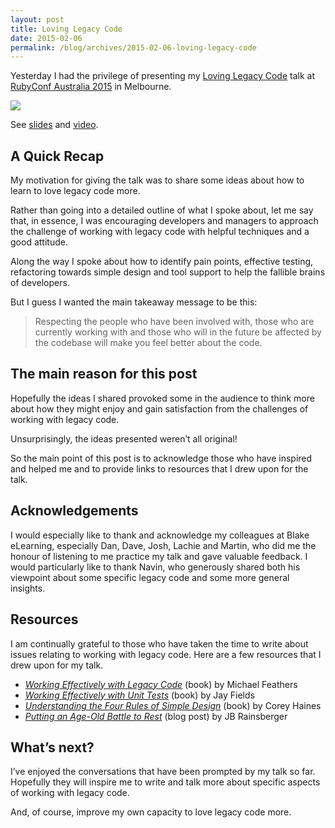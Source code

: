 ```yaml
---
layout: post
title: Loving Legacy Code
date: 2015-02-06
permalink: /blog/archives/2015-02-06-loving-legacy-code
---
```


Yesterday I had the privilege of presenting my [Loving Legacy
Code](http://lanyrd.com/2015/rubyconf-au/sdghmz/) talk at [RubyConf
Australia 2015](http://rubyconf.org.au/2015) in Melbourne.

![](https://keithpitty.com/rails/active_storage/blobs/proxy/eyJfcmFpbHMiOnsibWVzc2FnZSI6IkJBaHBOQT09IiwiZXhwIjpudWxsLCJwdXIiOiJibG9iX2lkIn19--aa32c9bdd5b2571d5b8b0225d101b6488b53e39c/llc-slide-1.jpg)

See [slides](https://speakerdeck.com/keithpitty/loving-legacy-code) and
[video](https://rubyconf.eventer.com/rubyconf-australia-2015-1223/loving-legacy-code-by-keith-pitty-1718).

## A Quick Recap

My motivation for giving the talk was to share some ideas about how to
learn to love legacy code more.

Rather than going into a detailed outline of what I spoke about, let me
say that, in essence, I was encouraging developers and managers to
approach the challenge of working with legacy code with helpful
techniques and a good attitude.

Along the way I spoke about how to identify pain points, effective
testing, refactoring towards simple design and tool support to help the
fallible brains of developers.

But I guess I wanted the main takeaway message to be this:

> Respecting the people who have been involved with, those who are
> currently working with and those who will in the future be affected by
> the codebase will make you feel better about the code.

## The main reason for this post

Hopefully the ideas I shared provoked some in the audience to think more
about how they might enjoy and gain satisfaction from the challenges of
working with legacy code.

Unsurprisingly, the ideas presented weren’t all original!

So the main point of this post is to acknowledge those who have inspired
and helped me and to provide links to resources that I drew upon for the
talk.

## Acknowledgements

I would especially like to thank and acknowledge my colleagues at Blake
eLearning, especially Dan, Dave, Josh, Lachie and Martin, who did me the
honour of listening to me practice my talk and gave valuable feedback. I
would particularly like to thank Navin, who generously shared both his
viewpoint about some specific legacy code and some more general
insights.

## Resources

I am continually grateful to those who have taken the time to write
about issues relating to working with legacy code. Here are a few
resources that I drew upon for my talk.

-   [*Working Effectively with Legacy
    Code*](http://www.amazon.com.au/Working-Effectively-Legacy-Robert-Martin-ebook/dp/B005OYHF0A)
    (book) by Michael Feathers
-   [*Working Effectively with Unit Tests*](https://leanpub.com/wewut)
    (book) by Jay Fields
-   [*Understanding the Four Rules of Simple
    Design*](https://leanpub.com/4rulesofsimpledesign) (book) by Corey
    Haines
-   [*Putting an Age-Old Battle to
    Rest*](http://blog.thecodewhisperer.com/2013/12/07/putting-an-age-old-battle-to-rest/)
    (blog post) by JB Rainsberger

## What’s next?

I’ve enjoyed the conversations that have been prompted by my talk so
far. Hopefully they will inspire me to write and talk more about
specific aspects of working with legacy code.

And, of course, improve my own capacity to love legacy code more.
